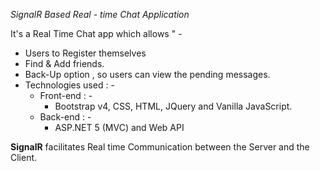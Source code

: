 *SignalR Based Real - time  Chat Application*


It's a Real Time Chat app  which allows " - 
 - Users to Register themselves
 - Find & Add friends. 
 - Back-Up option , so users can view the pending messages.
 - Technologies used : -
	 -  Front-end : - 
		 - Bootstrap v4, CSS, HTML, JQuery and Vanilla JavaScript.
	 -  Back-end : -
		 - ASP.NET 5 (MVC) and Web API
       
**SignalR** facilitates Real time Communication between the Server and the Client.

